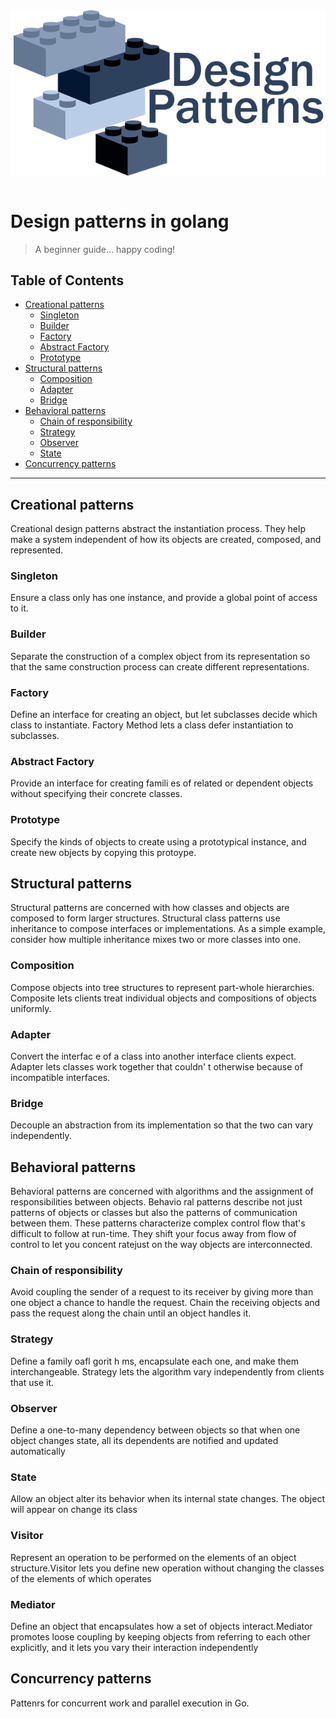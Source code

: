 <img src="logo.png" alt="design patterns logo" align="center" />
<br />
<br />

# Design patterns in golang
>A beginner guide... happy coding!

## Table of Contents

- [Creational patterns](#creational-patterns)
    - [Singleton](#singleton)
    - [Builder](#builder)
    - [Factory](#factory)
    - [Abstract Factory](#abstract-factory)
    - [Prototype](#prototype)
- [Structural patterns](#structural-patterns)
    - [Composition](#composition)
    - [Adapter](#adapter)
    - [Bridge](#bridge)
- [Behavioral patterns](#behavioral-patterns)
    - [Chain of responsibility](#chain-of-responsibility)
    - [Strategy](#strategy)
    - [Observer](#observer)
    - [State](#state)
- [Concurrency patterns](#concurrency-patterns)

---

## Creational patterns
Creational design patterns abstract the instantiation process. They help make a system independent of how its objects are created, composed, and represented.

### Singleton
Ensure a class only has one instance, and provide a global point of access to it.

### Builder
Separate the construction of a complex object from its representation so that the
same construction process can create different representations.

### Factory
Define an interface for creating an object, but let subclasses decide which class to
instantiate. Factory Method lets a class defer instantiation to subclasses.

### Abstract Factory
Provide an interface for creating famili es of related or dependent objects without
specifying their concrete classes.

### Prototype
Specify the kinds of objects to create using a prototypical instance, and create new objects by copying this protoype.

## Structural patterns
Structural patterns are concerned with how classes and objects are composed to form
larger structures. Structural class patterns use inheritance to compose interfaces or implementations.
As a simple example, consider how multiple inheritance mixes two or
more classes into one.

### Composition
Compose objects into tree structures to represent part-whole hierarchies. Composite
lets clients treat individual objects and compositions of objects uniformly.

### Adapter
Convert the interfac e of a class into another interface clients expect. Adapter lets
classes work together that couldn' t otherwise because of incompatible interfaces.

### Bridge
Decouple an abstraction from its implementation so that the two can vary independently.

## Behavioral patterns
Behavioral patterns are concerned with algorithms and the assignment of responsibilities
between objects. Behavio ral patterns describe not just patterns of objects or classes
but also the patterns of communication between them. These patterns characterize
complex control flow that's difficult to follow at run-time. They shift your focus away
from flow of control to let you concent ratejust on the way objects are interconnected.

### Chain of responsibility
Avoid coupling the sender of a request to its receiver by giving more than one
object a chance to handle the request. Chain the receiving objects and pass the
request along the chain until an object handles it.

### Strategy
Define a family oafl gorit h ms, encapsulate each one, and make them interchangeable.
Strategy lets the algorithm vary independently from clients that use it.

### Observer
Define a one-to-many dependency between objects so that when one object changes state, all its dependents are notified and updated automatically

### State
Allow an object alter its behavior when its internal state changes. The object will appear on change its class

### Visitor
Represent an operation to be performed on the elements of an object structure.Visitor lets you define new operation without changing the classes of the elements of which operates

### Mediator
Define an object that encapsulates how a set of objects interact.Mediator promotes loose coupling by keeping objects from referring to each other explicitly, and it lets you vary their interaction independently

## Concurrency patterns
Pattenrs for concurrent work and parallel execution in Go.
